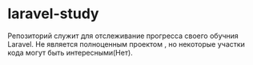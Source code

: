 # laravel-study

Репозиторий служит для отслеживание прогресса своего обучния Laravel.
Не является полноценным проектом , но некоторые участки кода могут быть интересными(Нет).
